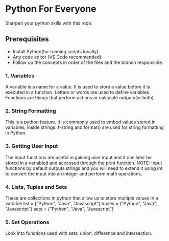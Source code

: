# Python For Everyone
Sharpen your python skills with this repo. 

## Prerequisites
- Install Python(for running scripts locally).
- Any code editor (VS Code recommended).
- Follow up the concepts in order of the files and the branch responsible.

### 1. Variables

A variable is a name for a value. It is used to store a value before it is executed in a function.
Letters or words are used to define variables. 
Functions are things that perform actions or calculate outputs(or both).

### 2. String Formatting
This is a python feature. It is commonly used to embed values stored in variables, inside strings.
f-string and format() are used for string formatting in Python.

### 3. Getting User Input
The input functions are useful in gaining user input and it can later be stored in a variabled and accessed through the print function. 
NOTE: Input functions by default outputs strings and you will need to extend it using int to convert the input into an integer and perform math operations.

### 4. Lists, Tuples and Sets
These are collections in python that allow us to store multiple values in a variable
    list = ["Python", "Java", "Javascript"]
    tuples = ("Python", "Java", "Javascript")
    sets = {"Python", "Java", "Javascript"}

### 5. Set Operations
Look into functions used with sets: union, difference and intersection. 


